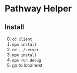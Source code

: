 # Pathway Helper

## Install

0. `cd client`
0. `npm install`
0. `cd ../server`
0. `npm install`
0. `npm run debug`
0. go to localhost
